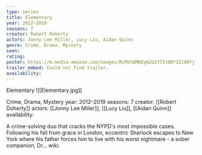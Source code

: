 ```yaml
---
type: series
title: Elementary
year: 2012–2019
seasons: 7
creator: Robert Doherty
actors: Jonny Lee Miller, Lucy Liu, Aidan Quinn
genre: Crime, Drama, Mystery
seen:
rating: 
poster: https://m.media-amazon.com/images/M/MV5BMDEyN2U1YTItNDY1Zi00YjljLWI5YzItNWU3YWViYjhiZTgxXkEyXkFqcGdeQXVyNjg4NzAyOTA@._V1_SX300.jpg
trailer_embed: Could not find trailer.
availability:
---
```

Elementary
![[Elementary.jpg]]

Crime, Drama, Mystery
year: 2012–2019
seasons: 7
creator: [[Robert Doherty]]
actors: [[Jonny Lee Miller]], [[Lucy Liu]], [[Aidan Quinn]]
availability:

A crime-solving duo that cracks the NYPD's most impossible cases. Following his fall from grace in London, eccentric Sherlock escapes to New York where his father forces him to live with his worst nightmare - a sober companion, Dr...
wiki: 


